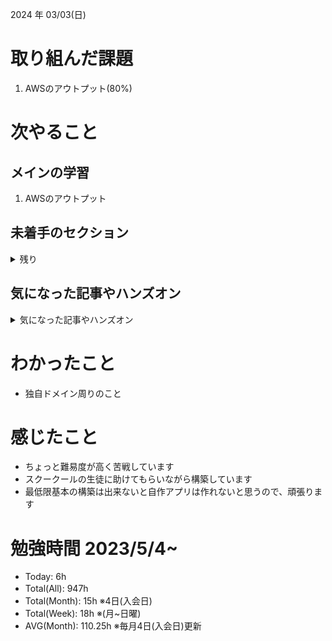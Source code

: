 
2024 年 03/03(日)

# 取り組んだ課題
1. AWSのアウトプット(80%)
 
# 次やること

## メインの学習

1. AWSのアウトプット

## 未着手のセクション

<details>

<summary>残り</summary>

### インフラ側
* 継続的インテグレーション
* Terraform

</details>

## 気になった記事やハンズオン

<details>

<summary>気になった記事やハンズオン</summary>

### Go
1. [古典学派的テストとGoで考える持続可能なアーキテクチャ入門](https://zenn.dev/jy8752/books/73769005e6afa9/viewer/chapter1)
2. [クリーンアーキテクチャ](https://nuits.jp/entry/easiest-clean-architecture-2019-09)
3. [Goにおけるメモリ管理の可視化](https://zenn.dev/kazu1029/articles/38ab3d99ef0de3)

### TS
1. [TypeChallenge](https://github.com/type-challenges/type-challenges/tree/main/questions/00004-easy-pick)

### 低レイヤ

1. [Putting the “You” in CPU](https://cpu.land/)
2. [「プログラマーのためのCPU入門」は入り口として丁度よい！](https://speakerdeck.com/forrep/introduction-to-cpus-for-programmers-is-just-right-f33bb0e0-4242-4f9b-8813-cc830709221b?slide=4)

</details>

# わかったこと

* 独自ドメイン周りのこと

# 感じたこと

* ちょっと難易度が高く苦戦しています
* スクークールの生徒に助けてもらいながら構築しています
* 最低限基本の構築は出来ないと自作アプリは作れないと思うので、頑張ります

# 勉強時間 2023/5/4~

* Today: 6h
* Total(All): 947h　
* Total(Month): 15h ※4日(入会日)
* Total(Week): 18h ※(月~日曜)
* AVG(Month): 110.25h ※毎月4日(入会日)更新
